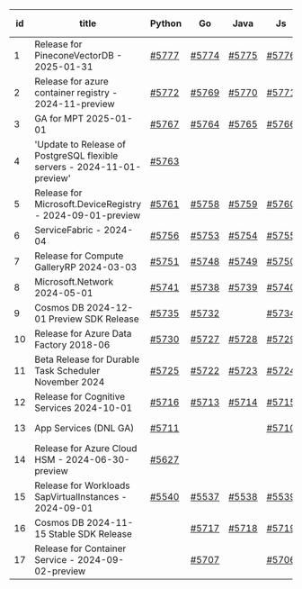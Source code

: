 | id | title | Python | Go | Java | Js | created date | target date | status |
| ------ | ------ | ------ | ------ | ------ | ------ | ------ | ------ | :-----: |
| 1 | Release for PineconeVectorDB - 2025-01-31  | [#5777](https://github.com/Azure/sdk-release-request/issues/5777)  | [#5774](https://github.com/Azure/sdk-release-request/issues/5774)  | [#5775](https://github.com/Azure/sdk-release-request/issues/5775)  | [#5776](https://github.com/Azure/sdk-release-request/issues/5776)  | 12-11 | 01-24 |  |
| 2 | Release for azure container registry - 2024-11-preview  | [#5772](https://github.com/Azure/sdk-release-request/issues/5772)  | [#5769](https://github.com/Azure/sdk-release-request/issues/5769)  | [#5770](https://github.com/Azure/sdk-release-request/issues/5770)  | [#5771](https://github.com/Azure/sdk-release-request/issues/5771)  | 12-09 | 12-27 |  |
| 3 | GA for MPT 2025-01-01  | [#5767](https://github.com/Azure/sdk-release-request/issues/5767)  | [#5764](https://github.com/Azure/sdk-release-request/issues/5764)  | [#5765](https://github.com/Azure/sdk-release-request/issues/5765)  | [#5766](https://github.com/Azure/sdk-release-request/issues/5766)  | 12-05 | 12-26 |  |
| 4 | 'Update to Release of PostgreSQL flexible servers - 2024-11-01-preview'  | [#5763](https://github.com/Azure/sdk-release-request/issues/5763)  |  |  |  | 12-04 | 12-20 |  |
| 5 | Release for Microsoft.DeviceRegistry - 2024-09-01-preview  | [#5761](https://github.com/Azure/sdk-release-request/issues/5761)  | [#5758](https://github.com/Azure/sdk-release-request/issues/5758)  | [#5759](https://github.com/Azure/sdk-release-request/issues/5759)  | [#5760](https://github.com/Azure/sdk-release-request/issues/5760)  | 12-02 | 12-27 |  |
| 6 | ServiceFabric - 2024-04  | [#5756](https://github.com/Azure/sdk-release-request/issues/5756)  | [#5753](https://github.com/Azure/sdk-release-request/issues/5753)  | [#5754](https://github.com/Azure/sdk-release-request/issues/5754)  | [#5755](https://github.com/Azure/sdk-release-request/issues/5755)  | 12-02 | 12-27 |  |
| 7 | Release for Compute GalleryRP 2024-03-03  | [#5751](https://github.com/Azure/sdk-release-request/issues/5751)  | [#5748](https://github.com/Azure/sdk-release-request/issues/5748)  | [#5749](https://github.com/Azure/sdk-release-request/issues/5749)  | [#5750](https://github.com/Azure/sdk-release-request/issues/5750)  | 11-25 | 12-27 |  |
| 8 | Microsoft.Network 2024-05-01  | [#5741](https://github.com/Azure/sdk-release-request/issues/5741)  | [#5738](https://github.com/Azure/sdk-release-request/issues/5738)  | [#5739](https://github.com/Azure/sdk-release-request/issues/5739)  | [#5740](https://github.com/Azure/sdk-release-request/issues/5740)  | 11-20 | 12-26 |  |
| 9 | Cosmos DB 2024-12-01 Preview SDK Release  | [#5735](https://github.com/Azure/sdk-release-request/issues/5735)  | [#5732](https://github.com/Azure/sdk-release-request/issues/5732)  |  | [#5734](https://github.com/Azure/sdk-release-request/issues/5734)  | 11-18 | 12-27 | Hold on by JS/ |
| 10 | Release for Azure Data Factory 2018-06  | [#5730](https://github.com/Azure/sdk-release-request/issues/5730)  | [#5727](https://github.com/Azure/sdk-release-request/issues/5727)  | [#5728](https://github.com/Azure/sdk-release-request/issues/5728)  | [#5729](https://github.com/Azure/sdk-release-request/issues/5729)  | 11-15 | 12-26 |  |
| 11 | Beta Release for Durable Task Scheduler November 2024  | [#5725](https://github.com/Azure/sdk-release-request/issues/5725)  | [#5722](https://github.com/Azure/sdk-release-request/issues/5722)  | [#5723](https://github.com/Azure/sdk-release-request/issues/5723)  | [#5724](https://github.com/Azure/sdk-release-request/issues/5724)  | 11-15 | 02-17 |  |
| 12 | Release for Cognitive Services 2024-10-01  | [#5716](https://github.com/Azure/sdk-release-request/issues/5716)  | [#5713](https://github.com/Azure/sdk-release-request/issues/5713)  | [#5714](https://github.com/Azure/sdk-release-request/issues/5714)  | [#5715](https://github.com/Azure/sdk-release-request/issues/5715)  | 11-11 | 12-27 | Hold on by JS/Python/ |
| 13 | App Services (DNL GA)  | [#5711](https://github.com/Azure/sdk-release-request/issues/5711)  |  |  | [#5710](https://github.com/Azure/sdk-release-request/issues/5710)  | 11-11 | 12-27 | Hold on by JS/ |
| 14 | Release for Azure Cloud HSM - 2024-06-30-preview  | [#5627](https://github.com/Azure/sdk-release-request/issues/5627)  |  |  |  | 10-22 | 12-27 |  |
| 15 | Release for Workloads SapVirtualInstances - 2024-09-01  | [#5540](https://github.com/Azure/sdk-release-request/issues/5540)  | [#5537](https://github.com/Azure/sdk-release-request/issues/5537)  | [#5538](https://github.com/Azure/sdk-release-request/issues/5538)  | [#5539](https://github.com/Azure/sdk-release-request/issues/5539)  | 09-27 | 01-25 | Hold on by JS/Go/Python/ |
| 16 | Cosmos DB 2024-11-15 Stable SDK Release  |  | [#5717](https://github.com/Azure/sdk-release-request/issues/5717)  | [#5718](https://github.com/Azure/sdk-release-request/issues/5718)  | [#5719](https://github.com/Azure/sdk-release-request/issues/5719)  | 11-13 | 12-27 |  |
| 17 | Release for Container Service - 2024-09-02-preview  |  | [#5707](https://github.com/Azure/sdk-release-request/issues/5707)  |  | [#5706](https://github.com/Azure/sdk-release-request/issues/5706)  | 11-11 | 12-26 |  |
